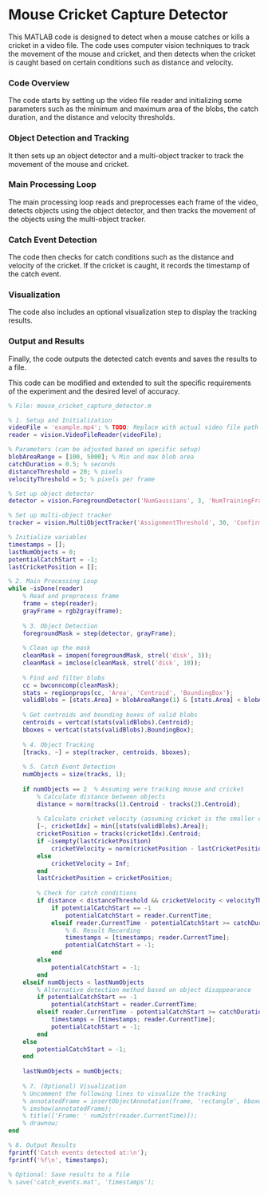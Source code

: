 **Mouse Cricket Capture Detector**
================================

This MATLAB code is designed to detect when a mouse catches or kills a cricket in a video file. The code uses computer vision techniques to track the movement of the mouse and cricket, and then detects when the cricket is caught based on certain conditions such as distance and velocity.

### Code Overview

The code starts by setting up the video file reader and initializing some parameters such as the minimum and maximum area of the blobs, the catch duration, and the distance and velocity thresholds.

### Object Detection and Tracking

It then sets up an object detector and a multi-object tracker to track the movement of the mouse and cricket.

### Main Processing Loop

The main processing loop reads and preprocesses each frame of the video, detects objects using the object detector, and then tracks the movement of the objects using the multi-object tracker.

### Catch Event Detection

The code then checks for catch conditions such as the distance and velocity of the cricket. If the cricket is caught, it records the timestamp of the catch event.

### Visualization

The code also includes an optional visualization step to display the tracking results.

### Output and Results

Finally, the code outputs the detected catch events and saves the results to a file.

This code can be modified and extended to suit the specific requirements of the experiment and the desired level of accuracy.

```matlab
% File: mouse_cricket_capture_detector.m

% 1. Setup and Initialization
videoFile = 'example.mp4'; % TODO: Replace with actual video file path
reader = vision.VideoFileReader(videoFile);

% Parameters (can be adjusted based on specific setup)
blobAreaRange = [100, 5000]; % Min and max blob area
catchDuration = 0.5; % seconds
distanceThreshold = 20; % pixels
velocityThreshold = 5; % pixels per frame

% Set up object detector
detector = vision.ForegroundDetector('NumGaussians', 3, 'NumTrainingFrames', 50);

% Set up multi-object tracker
tracker = vision.MultiObjectTracker('AssignmentThreshold', 30, 'ConfirmationParameters', [4 5]);

% Initialize variables
timestamps = [];
lastNumObjects = 0;
potentialCatchStart = -1;
lastCricketPosition = [];

% 2. Main Processing Loop
while ~isDone(reader)
    % Read and preprocess frame
    frame = step(reader);
    grayFrame = rgb2gray(frame);
    
    % 3. Object Detection
    foregroundMask = step(detector, grayFrame);
    
    % Clean up the mask
    cleanMask = imopen(foregroundMask, strel('disk', 3));
    cleanMask = imclose(cleanMask, strel('disk', 10));
    
    % Find and filter blobs
    cc = bwconncomp(cleanMask);
    stats = regionprops(cc, 'Area', 'Centroid', 'BoundingBox');
    validBlobs = [stats.Area] > blobAreaRange(1) & [stats.Area] < blobAreaRange(2);
    
    % Get centroids and bounding boxes of valid blobs
    centroids = vertcat(stats(validBlobs).Centroid);
    bboxes = vertcat(stats(validBlobs).BoundingBox);
    
    % 4. Object Tracking
    [tracks, ~] = step(tracker, centroids, bboxes);
    
    % 5. Catch Event Detection
    numObjects = size(tracks, 1);
    
    if numObjects == 2  % Assuming were tracking mouse and cricket
        % Calculate distance between objects
        distance = norm(tracks(1).Centroid - tracks(2).Centroid);
        
        % Calculate cricket velocity (assuming cricket is the smaller object)
        [~, cricketIdx] = min([stats(validBlobs).Area]);
        cricketPosition = tracks(cricketIdx).Centroid;
        if ~isempty(lastCricketPosition)
            cricketVelocity = norm(cricketPosition - lastCricketPosition);
        else
            cricketVelocity = Inf;
        end
        lastCricketPosition = cricketPosition;
        
        % Check for catch conditions
        if distance < distanceThreshold && cricketVelocity < velocityThreshold
            if potentialCatchStart == -1
                potentialCatchStart = reader.CurrentTime;
            elseif reader.CurrentTime - potentialCatchStart >= catchDuration
                % 6. Result Recording
                timestamps = [timestamps; reader.CurrentTime];
                potentialCatchStart = -1;
            end
        else
            potentialCatchStart = -1;
        end
    elseif numObjects < lastNumObjects
        % Alternative detection method based on object disappearance
        if potentialCatchStart == -1
            potentialCatchStart = reader.CurrentTime;
        elseif reader.CurrentTime - potentialCatchStart >= catchDuration
            timestamps = [timestamps; reader.CurrentTime];
            potentialCatchStart = -1;
        end
    else
        potentialCatchStart = -1;
    end
    
    lastNumObjects = numObjects;
    
    % 7. (Optional) Visualization
    % Uncomment the following lines to visualize the tracking
    % annotatedFrame = insertObjectAnnotation(frame, 'rectangle', bboxes, 1:size(bboxes,1));
    % imshow(annotatedFrame);
    % title(['Frame: ' num2str(reader.CurrentTime)]);
    % drawnow;
end

% 8. Output Results
fprintf('Catch events detected at:\n');
fprintf('%f\n', timestamps);

% Optional: Save results to a file
% save('catch_events.mat', 'timestamps');
```